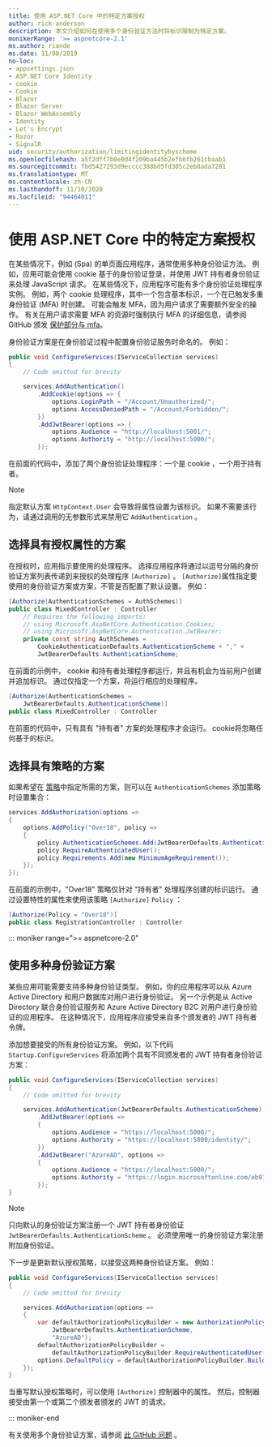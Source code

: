 ```yaml
---
title: 使用 ASP.NET Core 中的特定方案授权
author: rick-anderson
description: 本文介绍如何在使用多个身份验证方法时将标识限制为特定方案。
monikerRange: '>= aspnetcore-2.1'
ms.author: riande
ms.date: 11/08/2019
no-loc:
- appsettings.json
- ASP.NET Core Identity
- cookie
- Cookie
- Blazor
- Blazor Server
- Blazor WebAssembly
- Identity
- Let's Encrypt
- Razor
- SignalR
uid: security/authorization/limitingidentitybyscheme
ms.openlocfilehash: a5f2dff7b0e0d4f209ba445b2efb6fb261cbaab1
ms.sourcegitcommit: fbd5427293d9ecccc388bd5fd305c2eb8ada7281
ms.translationtype: MT
ms.contentlocale: zh-CN
ms.lasthandoff: 11/10/2020
ms.locfileid: "94464011"
---
```

# <a name="authorize-with-a-specific-scheme-in-aspnet-core"></a>使用 ASP.NET Core 中的特定方案授权

在某些情况下，例如 (Spa) 的单页面应用程序，通常使用多种身份验证方法。 例如，应用可能会使用 cookie 基于的身份验证登录，并使用 JWT 持有者身份验证来处理 JavaScript 请求。 在某些情况下，应用程序可能有多个身份验证处理程序实例。 例如，两个 cookie 处理程序，其中一个包含基本标识，一个在已触发多重身份验证 (MFA) 时创建。 可能会触发 MFA，因为用户请求了需要额外安全的操作。 有关在用户请求需要 MFA 的资源时强制执行 MFA 的详细信息，请参阅 GitHub 颁发 [保护部分与 mfa](https://github.com/dotnet/AspNetCore.Docs/issues/15791#issuecomment-580464195)。

身份验证方案是在身份验证过程中配置身份验证服务时命名的。 例如：

```csharp
public void ConfigureServices(IServiceCollection services)
{
    // Code omitted for brevity

    services.AddAuthentication()
        .AddCookie(options => {
            options.LoginPath = "/Account/Unauthorized/";
            options.AccessDeniedPath = "/Account/Forbidden/";
        })
        .AddJwtBearer(options => {
            options.Audience = "http://localhost:5001/";
            options.Authority = "http://localhost:5000/";
        });
```

在前面的代码中，添加了两个身份验证处理程序：一个是 cookie ，一个用于持有者。

>[!NOTE]
>指定默认方案 `HttpContext.User` 会导致将属性设置为该标识。 如果不需要该行为，请通过调用的无参数形式来禁用它 `AddAuthentication` 。

## <a name="selecting-the-scheme-with-the-authorize-attribute"></a>选择具有授权属性的方案

在授权时，应用指示要使用的处理程序。 选择应用程序将通过以逗号分隔的身份验证方案列表传递到来授权的处理程序 `[Authorize]` 。 `[Authorize]`属性指定要使用的身份验证方案或方案，不管是否配置了默认设置。 例如：

```csharp
[Authorize(AuthenticationSchemes = AuthSchemes)]
public class MixedController : Controller
    // Requires the following imports:
    // using Microsoft.AspNetCore.Authentication.Cookies;
    // using Microsoft.AspNetCore.Authentication.JwtBearer;
    private const string AuthSchemes =
        CookieAuthenticationDefaults.AuthenticationScheme + "," +
        JwtBearerDefaults.AuthenticationScheme;
```

在前面的示例中， cookie 和持有者处理程序都运行，并且有机会为当前用户创建并追加标识。 通过仅指定一个方案，将运行相应的处理程序。

```csharp
[Authorize(AuthenticationSchemes = 
    JwtBearerDefaults.AuthenticationScheme)]
public class MixedController : Controller
```

在前面的代码中，只有具有 "持有者" 方案的处理程序才会运行。 cookie将忽略任何基于的标识。

## <a name="selecting-the-scheme-with-policies"></a>选择具有策略的方案

如果希望在 [策略](xref:security/authorization/policies)中指定所需的方案，则可以在 `AuthenticationSchemes` 添加策略时设置集合：

```csharp
services.AddAuthorization(options =>
{
    options.AddPolicy("Over18", policy =>
    {
        policy.AuthenticationSchemes.Add(JwtBearerDefaults.AuthenticationScheme);
        policy.RequireAuthenticatedUser();
        policy.Requirements.Add(new MinimumAgeRequirement());
    });
});
```

在前面的示例中，"Over18" 策略仅针对 "持有者" 处理程序创建的标识运行。 通过设置特性的属性来使用该策略 `[Authorize]` `Policy` ：

```csharp
[Authorize(Policy = "Over18")]
public class RegistrationController : Controller
```

::: moniker range=">= aspnetcore-2.0"

## <a name="use-multiple-authentication-schemes"></a>使用多种身份验证方案

某些应用可能需要支持多种身份验证类型。 例如，你的应用程序可以从 Azure Active Directory 和用户数据库对用户进行身份验证。 另一个示例是从 Active Directory 联合身份验证服务和 Azure Active Directory B2C 对用户进行身份验证的应用程序。 在这种情况下，应用程序应接受来自多个颁发者的 JWT 持有者令牌。

添加想要接受的所有身份验证方案。 例如，以下代码 `Startup.ConfigureServices` 将添加两个具有不同颁发者的 JWT 持有者身份验证方案：

```csharp
public void ConfigureServices(IServiceCollection services)
{
    // Code omitted for brevity

    services.AddAuthentication(JwtBearerDefaults.AuthenticationScheme)
        .AddJwtBearer(options =>
        {
            options.Audience = "https://localhost:5000/";
            options.Authority = "https://localhost:5000/identity/";
        })
        .AddJwtBearer("AzureAD", options =>
        {
            options.Audience = "https://localhost:5000/";
            options.Authority = "https://login.microsoftonline.com/eb971100-6f99-4bdc-8611-1bc8edd7f436/";
        });
}
```

> [!NOTE]
> 只向默认的身份验证方案注册一个 JWT 持有者身份验证 `JwtBearerDefaults.AuthenticationScheme` 。 必须使用唯一的身份验证方案注册附加身份验证。

下一步是更新默认授权策略，以接受这两种身份验证方案。 例如：

```csharp
public void ConfigureServices(IServiceCollection services)
{
    // Code omitted for brevity

    services.AddAuthorization(options =>
    {
        var defaultAuthorizationPolicyBuilder = new AuthorizationPolicyBuilder(
            JwtBearerDefaults.AuthenticationScheme,
            "AzureAD");
        defaultAuthorizationPolicyBuilder = 
            defaultAuthorizationPolicyBuilder.RequireAuthenticatedUser();
        options.DefaultPolicy = defaultAuthorizationPolicyBuilder.Build();
    });
}
```

当重写默认授权策略时，可以使用 `[Authorize]` 控制器中的属性。 然后，控制器接受由第一个或第二个颁发者颁发的 JWT 的请求。

::: moniker-end

有关使用多个身份验证方案，请参阅 [此 GitHub 问题](https://github.com/dotnet/aspnetcore/issues/26002) 。
